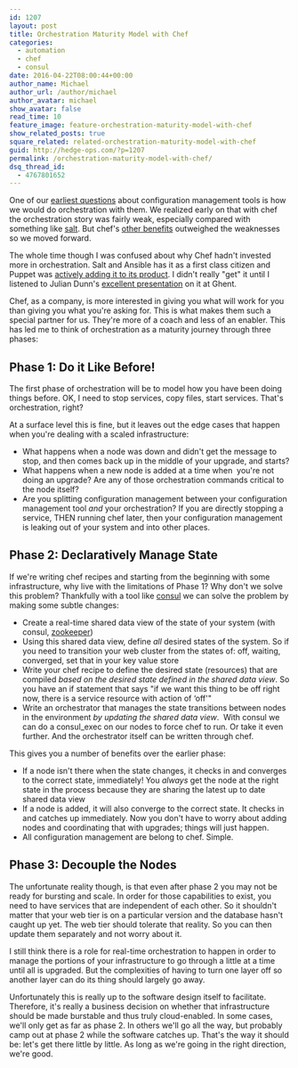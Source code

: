 ```yaml
---
id: 1207
layout: post
title: Orchestration Maturity Model with Chef
categories:
  - automation
  - chef
  - consul
date: 2016-04-22T08:00:44+00:00
author_name: Michael
author_url: /author/michael
author_avatar: michael
show_avatar: false
read_time: 10
feature_image: feature-orchestration-maturity-model-with-chef 
show_related_posts: true 
square_related: related-orchestration-maturity-model-with-chef
guid: http://hedge-ops.com/?p=1207
permalink: /orchestration-maturity-model-with-chef/
dsq_thread_id:
  - 4767801652
---
```

One of our [earliest questions](http://hedge-ops.com/proof-of-concept/) about configuration management tools is how we would do orchestration with them. We realized early on that with chef the orchestration story was fairly weak, especially compared with something like [salt](http://saltstack.com/). But chef's [other benefits](http://hedge-ops.com/technology-partnership/) outweighed the weaknesses so we moved forward.

The whole time though I was confused about why Chef hadn't invested more in orchestration. Salt and Ansible has it as a first class citizen and Puppet was [actively adding it to its product](https://docs.puppet.com/pe/latest/app_orchestration_overview.html). I didn't really "get" it until I listened to Julian Dunn's [excellent presentation](https://www.youtube.com/watch?v=kfF9IATUask) on it at Ghent.

Chef, as a company, is more interested in giving you what will work for you than giving you what you're asking for. This is what makes them such a special partner for us. They're more of a coach and less of an enabler. This has led me to think of orchestration as a maturity journey through three phases:<!--more-->

## **Phase 1: Do it Like Before!**

The first phase of orchestration will be to model how you have been doing things before. OK, I need to stop services, copy files, start services. That's orchestration, right?

At a surface level this is fine, but it leaves out the edge cases that happen when you're dealing with a scaled infrastructure:

  * What happens when a node was down and didn't get the message to stop, and then comes back up in the middle of your upgrade, and starts?
  * What happens when a new node is added at a time when  you're not doing an upgrade? Are any of those orchestration commands critical to the node itself?
  * Are you splitting configuration management between your configuration management tool _and_ your orchestration? If you are directly stopping a service, THEN running chef later, then your configuration management is leaking out of your system and into other places.

## **Phase 2: Declaratively Manage State**

If we're writing chef recipes and starting from the beginning with some infrastructure, why live with the limitations of Phase 1? Why don't we solve this problem? Thankfully with a tool like [consul](https://www.consul.io/) we can solve the problem by making some subtle changes:

  * Create a real-time shared data view of the state of your system (with consul, [zookeeper](https://zookeeper.apache.org/))
  * Using this shared data view, define _all_ desired states of the system. So if you need to transition your web cluster from the states of: off, waiting, converged, set that in your key value store
  * Write your chef recipe to define the desired state (resources) that are compiled _based on the desired state defined in the shared data view_. So you have an if statement that says "if we want this thing to be off right now, there is a service resource with action of &#8216;off'"
  * Write an orchestrator that manages the state transitions between nodes in the environment _by updating the shared data view_.  With consul we can do a consul_exec on our nodes to force chef to run. Or take it even further. And the orchestrator itself can be written through chef.

This gives you a number of benefits over the earlier phase:

  * If a node isn't there when the state changes, it checks in and converges to the correct state, immediately! You _always_ get the node at the right state in the process because they are sharing the latest up to date shared data view
  * If a node is added, it will also converge to the correct state. It checks in and catches up immediately. Now you don't have to worry about adding nodes and coordinating that with upgrades; things will just happen.
  * All configuration management are belong to chef. Simple.

## **Phase 3: Decouple the Nodes**

The unfortunate reality though, is that even after phase 2 you may not be ready for bursting and scale. In order for those capabilities to exist, you need to have services that are independent of each other. So it shouldn't matter that your web tier is on a particular version and the database hasn't caught up yet. The web tier should tolerate that reality. So you can then update them separately and not worry about it.

I still think there is a role for real-time orchestration to happen in order to manage the portions of your infrastructure to go through a little at a time until all is upgraded. But the complexities of having to turn one layer off so another layer can do its thing should largely go away.

Unfortunately this is really up to the software design itself to facilitate. Therefore, it's really a business decision on whether that infrastructure should be made burstable and thus truly cloud-enabled. In some cases, we'll only get as far as phase 2. In others we'll go all the way, but probably camp out at phase 2 while the software catches up. That's the way it should be: let's get there little by little. As long as we're going in the right direction, we're good.